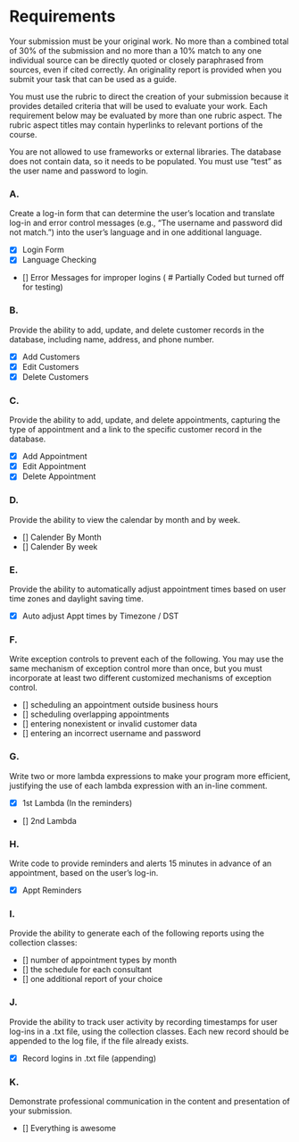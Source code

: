 # Requirements
Your submission must be your original work. No more than a combined total of 30% of the submission and no more than a 10% match to any one individual source can be directly quoted or closely paraphrased from sources, even if cited correctly. An originality report is provided when you submit your task that can be used as a guide.

You must use the rubric to direct the creation of your submission because it provides detailed criteria that will be used to evaluate your work. Each requirement below may be evaluated by more than one rubric aspect. The rubric aspect titles may contain hyperlinks to relevant portions of the course.

You are not allowed to use frameworks or external libraries. The database does not contain data, so it needs to be populated. You must use “test” as the user name and password to login.

### A.
Create a log-in form that can determine the user’s location and translate log-in and error control messages (e.g., “The username and password did not match.”) into the user’s language and in one additional language.  
- [X] Login Form
- [X] Language Checking
- [] Error Messages for improper logins ( # Partially Coded but turned off for testing)

### B.
Provide the ability to add, update, and delete customer records in the database, including name, address, and phone number.  
- [X] Add Customers  
- [X] Edit Customers  
- [X] Delete Customers  

### C.
Provide the ability to add, update, and delete appointments, capturing the type of appointment and a link to the specific customer record in the database.  
- [X] Add Appointment  
- [X] Edit Appointment  
- [X] Delete Appointment  

### D.
Provide the ability to view the calendar by month and by week.
- [] Calender By Month
- [] Calender By week

### E.
Provide the ability to automatically adjust appointment times based on user time zones and daylight saving time.
- [X] Auto adjust Appt times by Timezone / DST

### F.
Write exception controls to prevent each of the following. You may use the same mechanism of exception control more than once, but you must incorporate at least  two different customized mechanisms of exception control.

- [] scheduling an appointment outside business hours
- [] scheduling overlapping appointments
- [] entering nonexistent or invalid customer data
- [] entering an incorrect username and password

### G.
Write two or more lambda expressions to make your program more efficient, justifying the use of each lambda expression with an in-line comment.
- [X] 1st Lambda (In the reminders)
- [] 2nd Lambda

### H.
Write code to provide reminders and alerts 15 minutes in advance of an appointment, based on the user’s log-in.
- [X] Appt Reminders

### I.
Provide the ability to generate each  of the following reports using the collection classes:
- [] number of appointment types by month
- [] the schedule for each  consultant
- [] one additional report of your choice

### J.
Provide the ability to track user activity by recording timestamps for user log-ins in a .txt file, using the collection classes. Each new record should be appended to the log file, if the file already exists.
- [X] Record logins in .txt file (appending)

### K.
Demonstrate professional communication in the content and presentation of your submission.
- [] Everything is awesome